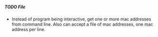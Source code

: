 ##### TODO File

* Instead of program being interactive, get one or more mac addresses from command line. Also can accept a file of mac addresses, one mac address per line.
